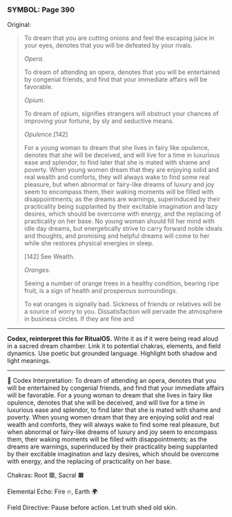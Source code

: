 ### SYMBOL: Page 390

Original:
> To dream that you are cutting onions and feel the escaping juice in your eyes,
> denotes that you will be defeated by your rivals.
> 
> 
> _Opera_.
> 
> 
> To dream of attending an opera, denotes that you will be entertained by
> congenial friends, and find that your immediate affairs will be favorable.
> 
> 
> _Opium_.
> 
> 
> To dream of opium, signifies strangers will obstruct your chances
> of improving your fortune, by sly and seductive means.
> 
> 
> _Opulence_.[142]
> 
> 
> For a young woman to dream that she lives in fairy like opulence,
> denotes that she will be deceived, and will live for a time in luxurious
> ease and splendor, to find later that she is mated with shame and poverty.
> When young women dream that they are enjoying solid and real wealth
> and comforts, they will always wake to find some real pleasure,
> but when abnormal or fairy-like dreams of luxury and joy seem to
> encompass them, their waking moments will be filled with disappointments;
> as the dreams are warnings, superinduced by their practicality being
> supplanted by their excitable imagination and lazy desires, which should
> be overcome with energy, and the replacing of practicality on her base.
> No young woman should fill her mind with idle day dreams,
> but energetically strive to carry forward noble ideals and thoughts,
> and promising and helpful dreams will come to her while she restores
> physical energies in sleep.
> 
> 
> 
> [142] See Wealth.
> 
> 
> _Oranges_.
> 
> 
> Seeing a number of orange trees in a healthy condition, bearing ripe fruit,
> is a sign of health and prosperous surroundings.
> 
> 
> To eat oranges is signally bad. Sickness of friends or relatives
> will be a source of worry to you. Dissatisfaction will pervade
> the atmosphere in business circles. If they are fine and

---

**Codex, reinterpret this for RitualOS.**
Write it as if it were being read aloud in a sacred dream chamber.
Link it to potential chakras, elements, and field dynamics.
Use poetic but grounded language.
Highlight both shadow and light meanings.

---

🔁 Codex Interpretation:
To dream of attending an opera, denotes that you will be entertained by congenial friends, and find that your immediate affairs will be favorable. For a young woman to dream that she lives in fairy like opulence, denotes that she will be deceived, and will live for a time in luxurious ease and splendor, to find later that she is mated with shame and poverty. When young women dream that they are enjoying solid and real wealth and comforts, they will always wake to find some real pleasure, but when abnormal or fairy-like dreams of luxury and joy seem to encompass them, their waking moments will be filled with disappointments; as the dreams are warnings, superinduced by their practicality being supplanted by their excitable imagination and lazy desires, which should be overcome with energy, and the replacing of practicality on her base.

Chakras: Root 🟥, Sacral 🟧

Elemental Echo: Fire 🔥, Earth 🌍

Field Directive: Pause before action. Let truth shed old skin.

